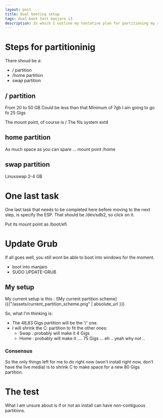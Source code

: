 ```yaml
---
layout: post
title: Dual booting setup
tags: dual-boot test manjaro i3
description: In which I outline my tentative plan for partitioning my system in order to install M A N J A R O with the i3 community install
---
```


# Steps for partitioninig #

There shoud be a:
- /  partition
- /home partition
- swap partition

## / partition ##

From 20 to 50 GB
Could be less than that
Minimum of 7gb
I am going to go fo 25 Gigs

The mount point, of course is /
The fils system ext4

## home partition ##
As much space as you can spare ...
mount point /home

## swap partition ##

Linuxswap
2-4 GB

    
# One last task #

One last task that needs to be completed here before moving to the next step, is specify the ESP. That should be /dev/sdb2, so click on it.

Put its mount point as /boot/efi


# Update Grub #

If all goes well, you still wont be able to boot into windows for the moment.
- boot into manjaro
- SUDO UPDATE-GRUB

## My setup ##

My current setup is this :
![My current partition scheme]({{"/assets/current_partition_scheme.png" | absolute_url }})


So, what I'm thinking is:
- The 48,83 Gigs partition will be the '/' one.
- I will shrink the C: partition to fit the other ones:
    - Swap : probably will make it 4 Gigs
    - Home : probably will make it .... 75 Gigs ... eh .. yeah why not ..

### Consensus ###
So the only things left for me to do right now (won't install right now, don't have the live media) is to shrink C to make space for a new 80 Gigs partition.


# The test #

What I am unsure about is if or not an install can have non-contiguous partitions.
